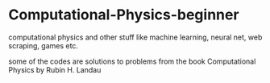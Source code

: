 # Computational-Physics-beginner
computational physics and other stuff like machine learning, neural net, web scraping, games etc.

some of the codes are solutions to problems from the book Computational Physics by Rubin H. Landau
